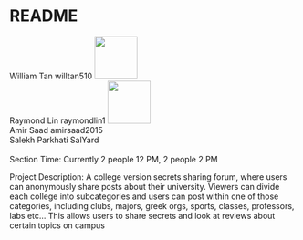 # README

<div>
William Tan	willtan510 <img src="https://avatars2.githubusercontent.com/u/16597248?s=460&v=4" data-canonical-src="https://avatars2.githubusercontent.com/u/16597248?s=460&v=4" width="75" height="75"/> 
<br></div>
<div>
Raymond Lin	raymondlin1 <img src="https://avatars3.githubusercontent.com/u/22209475?s=460&v=4" data-canonical-src="https://avatars3.githubusercontent.com/u/22209475?s=460&v=4" width="75" height="75"/> </br>
</div>
<div> Amir Saad	amirsaad2015 </div>
<div> Salekh Parkhati 	SalYard </div>

<br>
Section Time:
Currently 2 people 12 PM, 2 people 2 PM

Project Description:
A college version secrets sharing forum, where users can anonymously share posts about their university. Viewers can divide each college into subcategories and users can post within one of those categories, including clubs, majors, greek orgs, sports, classes, professors, labs etc... This allows users to share secrets and look at reviews about certain topics on campus 
